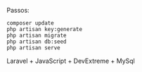Passos:

    composer update
    php artisan key:generate
    php artisan migrate
    php artisan db:seed
    php artisan serve
    
    
Laravel + JavaScript + DevExtreme + MySql
